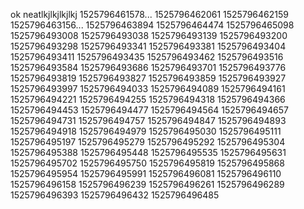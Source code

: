 ok
neatlkjlkjlkjlkj
1525796461578...
1525796462061
1525796462159
1525796463156...
1525796463894
1525796464474
1525796465098
1525796493008
1525796493038
1525796493139
1525796493200
1525796493298
1525796493341
1525796493381
1525796493404
1525796493411
1525796493435
1525796493462
1525796493516
1525796493584
1525796493686
1525796493701
1525796493776
1525796493819
1525796493827
1525796493859
1525796493927
1525796493997
1525796494033
1525796494089
1525796494161
1525796494221
1525796494255
1525796494318
1525796494366
1525796494453
1525796494477
1525796494564
1525796494657
1525796494731
1525796494757
1525796494847
1525796494893
1525796494918
1525796494979
1525796495030
1525796495111
1525796495197
1525796495279
1525796495292
1525796495304
1525796495388
1525796495448
1525796495535
1525796495631
1525796495702
1525796495750
1525796495819
1525796495868
1525796495954
1525796495991
1525796496081
1525796496110
1525796496158
1525796496239
1525796496261
1525796496289
1525796496393
1525796496432
1525796496485
